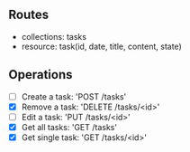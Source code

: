 ## Routes
- collections: tasks
- resource: task(id, date, title, content, state)

## Operations
- [ ] Create a task: 'POST /tasks'
- [x] Remove a task: 'DELETE /tasks/\<id>'
- [ ] Edit a task: 'PUT /tasks/\<id>'
- [x] Get all tasks: 'GET /tasks'
- [x] Get single task: 'GET /tasks/\<id>'

